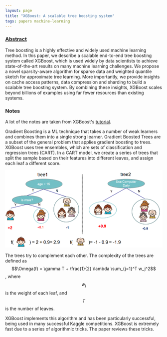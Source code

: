 ```yaml
---
layout: page
title: "XGBoost: A scalable tree boosting system"
tags: papers machine-learning
---
```


### [Abstract](http://arxiv.org/abs/1603.02754)

Tree boosting is a highly effective and widely used machine learning method. In
this paper, we describe a scalable end-to-end tree boosting system called
XGBoost, which is used widely by data scientists to achieve state-of-the-art
results on many machine learning challenges. We propose a novel sparsity-aware
algorithm for sparse data and weighted quantile sketch for approximate tree
learning. More importantly, we provide insights on cache access patterns, data
compression and sharding to build a scalable tree boosting system. By combining
these insights, XGBoost scales beyond billions of examples using far fewer
resources than existing systems.

### Notes

A lot of the notes are taken from XGBoost's
[tutorial](http://xgboost.readthedocs.io/en/latest/model.html).

Gradient Boosting is a ML technique that takes a number of weak learners and
combines them into a single strong learner. Gradient Boosted Trees are a subset
of the general problem that applies gradient boosting to trees. XGBoost uses
tree ensembles, which are sets of classification and regression trees (CART).
In a CART model, we create a series of trees that split the sample based on
their features into different leaves, and assign each leaf a different score.

![](/images/xgboost.png)

The trees try to complement each other. The complexity of the trees are defined
as $$\Omega(f) = \gamma T + \frac{1}{2} \lambda \sum_{j=1}^T w_j^2$$, where
$$w_j$$ is the weight of each leaf, and $$T$$ is the number of leaves.

XGBoost implements this algorithm and has been particularly successful, being
used in many successful Kaggle competitions. XGBoost is extremely fast due to
a series of algorithmic tricks. The paper reviews these tricks.
